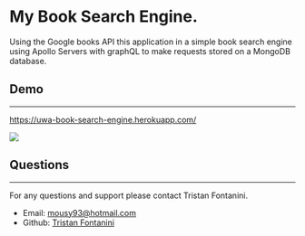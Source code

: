 # My Book Search Engine.

Using the Google books API this application in a simple book search engine using Apollo Servers with graphQL to make requests stored on a MongoDB database.

## Demo

---

https://uwa-book-search-engine.herokuapp.com/

![](Assets/CPT2209041543-1913x941-min.gif)

## Questions

---

For any questions and support please contact Tristan Fontanini.

- Email: mousy93@hotmail.com
- Github: [Tristan Fontanini](https://github.com/Twistedmouse)
